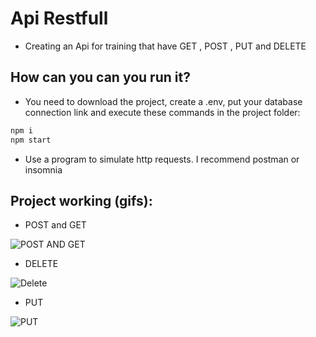# Api Restfull
- Creating an Api for training that have GET , POST , PUT and DELETE

## How can you can you run it?
- You need to download the project, create a .env, put your database connection link and execute these commands in the project folder:
```javascript
npm i
npm start
```
- Use a program to simulate http requests. I recommend postman or insomnia

## Project working (gifs):
- POST and GET
<img alt="POST AND GET" src="https://i.imgur.com/znMyLQG.gif">

- DELETE
<img alt="Delete" src="https://i.imgur.com/ORB5s10.gif">

- PUT
<img alt="PUT" src="https://i.imgur.com/1t4jKCt.gif">
